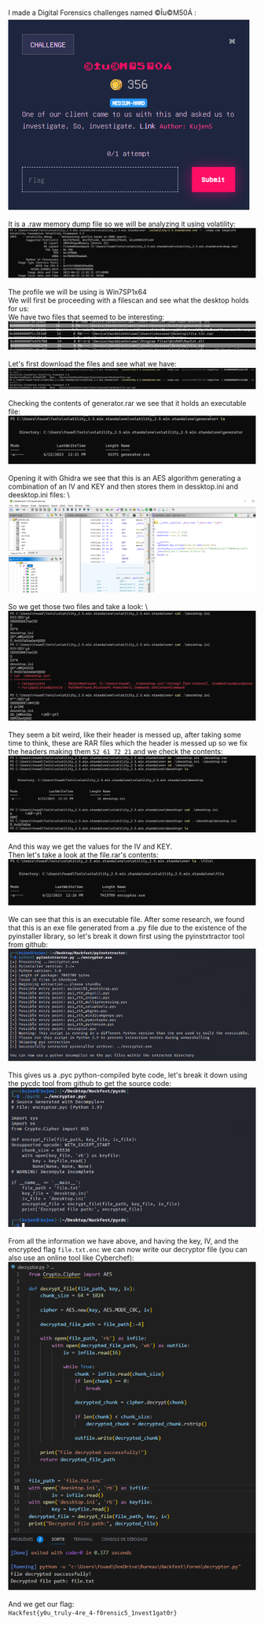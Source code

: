 
I made a Digital Forensics challenges named ©Îu©M50Á : 
![img](images/image_2023-06-25_154446131.png)
<br>
</br>
It is a .raw memory dump file so we will be analyzing it using volatility: \
![img](images/image_2023-06-25_153404252.png)
<br />
<br />
The profile we will be using is Win7SP1x64 \
We will first be proceeding with a filescan and see what the desktop holds for us:\
We have two files that seemed to be interesting:\
![img](images/image_2023-06-25_153500212.png)
![img](images/image_2023-06-25_153521669.png)
![img](images/image_2023-06-25_153837285.png)
<br />
<br />
Let's first download the files and see what we have: \
![img](images/image_2023-06-25_153901125.png)
<br>
</br>
Checking the contents of generator.rar we see that it holds an executable file: \
![img](images/image_2023-06-25_155635362.png)
<br>
</br>
Opening it with Ghidra we see that this is an AES algorithm generating a combination of an IV and KEY and then stores them in dessktop.ini and deesktop.ini files: \ 
![img](images/image_2023-06-25_154032376.png)
<br>
</br>
So we get those two files and take a look: \ 
![img](images/image_2023-06-25_154109961.png)
<br>
</br>
They seem a bit weird, like their header is messed up, after taking some time to think, these are RAR files which the header is messed up so we fix the headers making them ``52 61 72 21`` and we check the contents: \
![img](images/image_2023-06-25_154137110.png)
<br>
</br>
And this way we get the values for the IV and KEY. \
Then let's take a look at the file.rar's contents: \
![img](images/image_2023-06-25_153933779.png)
<br>
</br>
We can see that this is an executable file. After some research, we found that this is an exe file generated from a .py file due to the existence of the pyinstaller library, so let's break it down first using the pyinstxtractor tool from github: \
![img](images/image_2023-06-25_154227649.png)
<br>
</br>
This gives us a .pyc python-compiled byte code, let's break it down using the pycdc tool from github to get the source code: \
![img](images/image_2023-06-25_154246708.png)
<br>
</br>
From all the information we have above, and having the key, IV, and the encrypted flag ``file.txt.enc`` we can now write our decryptor file (you can also use an online tool like Cyberchef): \
![img](images/image_2023-06-25_160645358.png)
<br>
</br>
And we get our flag: \
``Hackfest{y0u_truly-4re_4-f0rensic5_1nvest1gat0r}``
